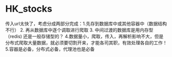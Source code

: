 # HK_stocks
传入url太快了，考虑分成两部分完成：1.先存到数据库中或其他容器中（数据结构不行）
 2. 再从数据库中逐个调取进行爬取   3. 中间过渡的数据库是用内存型（redis) 还是一般存储型的？
4.数据量小，爬取，传入，再解析影响不大，但是分布式爬取大量数据，就必须要切割开来，才能各司其职，有效处理各自的工作！
5.容器是必备，分布式必备，代理池也是必备
